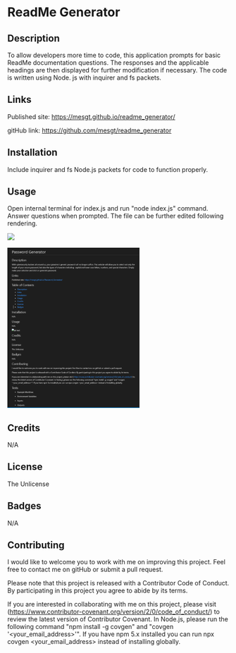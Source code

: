 # ReadMe Generator

## Description 
To allow developers more time to code, this application prompts for basic ReadMe documentation questions. The responses and the applicable headings are then displayed for further modification if necessary. The code is written using Node. js with inquirer and fs packets. 

## Links 
Published site: https://mesgt.github.io/readme_generator/ 

gitHub link: https://github.com/mesgt/readme_generator

## Installation
Include inquirer and fs Node.js packets for code to function properly.

## Usage
Open internal terminal for index.js and run "node index.js" command. Answer questions when prompted. The file can be further edited following rendering.

![](./assets/gif/readMe_Generator.gif)

<img src="./assets/images/readMe_Generator1.png" alt="ReadMe Generator" width="300" />

## Credits
N/A

## License
The Unlicense

## Badges
N/A

## Contributing

I would like to welcome you to work with me on improving this project. Feel free to contact me on gitHub or submit a pull request.

Please note that this project is released with a Contributor Code of Conduct. 
By participating in this project you agree to abide by its terms. 

If you are interested in collaborating with me on this project, please visit (https://www.contributor-covenant.org/version/2/0/code_of_conduct/) to review the latest version of Contributor Covenant. In Node.js, please run the following command "npm install -g covgen" and "covgen '<your_email_address>'". If you have npm 5.x installed you can run npx covgen <your_email_address> instead of installing globally.




